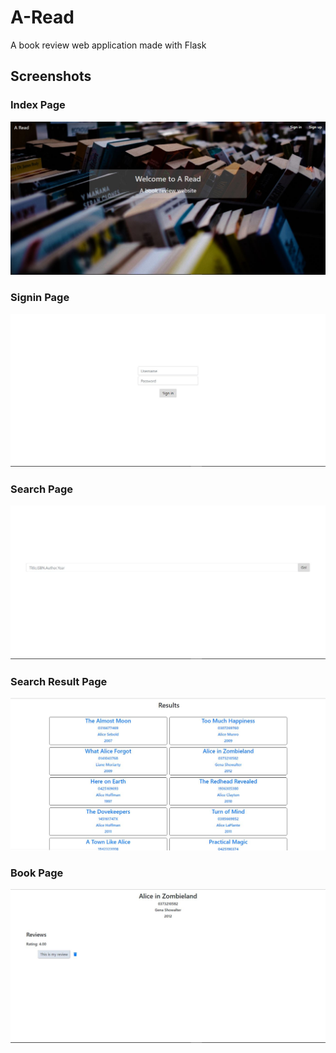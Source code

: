 # A-Read

A book review web application made with Flask

## Screenshots
### Index Page
![](/screenshots/a-read.JPG)
### Signin Page
![](/screenshots/a-read-signin.JPG)
### Search Page
![](/screenshots/a-read-search.JPG)
### Search Result Page
![](/screenshots/a-read-result.JPG)
### Book Page
![](/screenshots/a-read-book.JPG)
